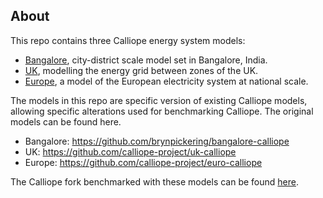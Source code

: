 ## About

This repo contains three Calliope energy system models:
- [Bangalore](https://www.sciencedirect.com/science/article/pii/S0306261921000313), city-district scale model set in Bangalore, India.  
- [UK](https://www.sciencedirect.com/science/article/pii/S0306261917302775), modelling the energy grid between zones of the UK.  
- [Europe](https://www.sciencedirect.com/science/article/pii/S2542435120303366), a model of the European electricity system at national scale.

The models in this repo are specific version of existing Calliope models, allowing specific alterations used for benchmarking Calliope.
The original models can be found here.
- Bangalore: https://github.com/brynpickering/bangalore-calliope
- UK: https://github.com/calliope-project/uk-calliope
- Europe: https://github.com/calliope-project/euro-calliope

The Calliope fork benchmarked with these models can be found [here](https://github.com/brmanuel/calliope).
